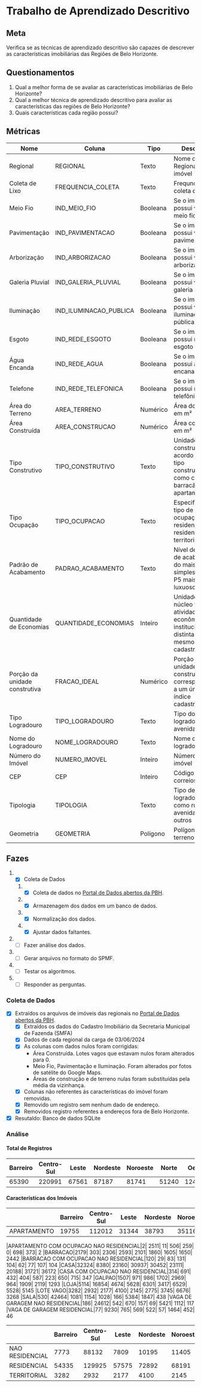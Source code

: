 # Trabalho de Aprendizado Descritivo

## Meta
Verifica se as técnicas de aprendizado descritivo são capazes de descrever as características imobiliárias das Regiões de Belo Horizonte​.

## Questionamentos​
1. Qual a melhor forma de se avaliar as características imobiliárias de Belo Horizonte?​
2. Qual a melhor técnica de aprendizado descritivo para avaliar as características das regiões de Belo Horizonte?​
3. Quais características cada região possui?​

## Métricas​
Nome| Coluna| Tipo| Descrição
--|--|--|--|
Regional| REGIONAL| Texto| Nome da Regional do imóvel
Coleta de Lixo| FREQUENCIA_COLETA| Texto| Frequncia da coleta de lixo
Meio Fio| IND_MEIO_FIO| Booleana| Se o imóvel possui via com meio fio
Pavimentação| IND_PAVIMENTACAO| Booleana| Se o imóvel possui via com pavimentação
Arborização| IND_ARBORIZACAO| Booleana| Se o imóvel possui via com arborização
Galeria Pluvial| IND_GALERIA_PLUVIAL| Booleana| Se o imóvel possui via com galeria pluvial
Iluminação| IND_ILUMINACAO_PUBLICA| Booleana| Se o imóvel possui via com iluminação pública
Esgoto| IND_REDE_ESGOTO| Booleana| Se o imóvel possui rede de esgoto
Água Encanda| IND_REDE_AGUA| Booleana| Se o imóvel possui água encanada
Telefone| IND_REDE_TELEFONICA| Booleana| Se o imóvel possui rede telefônica
Área do Terreno| AREA_TERRENO| Numérico| Área do terreno em m²
Área Construída| AREA_CONSTRUCAO| Numérico| Área construída em m²
Tipo Construtivo| TIPO_CONSTRUTIVO| Texto| Unidade construtiva de acordo com o tipo construtivo, como casa, barracão ou apartamento.
Tipo Ocupação| TIPO_OCUPACAO| Texto| Especifica o tipo de ocupação: não residencial, residencial e territorial
Padrão de Acabamento| PADRAO_ACABAMENTO| Texto| Nível de padrão de acabamento do mais simples P1 ao P5 mais luxuoso
Quantidade de Economias| QUANTIDADE_ECONOMIAS| Inteiro| Unidade de núcleo familiar, atividade econômica ou institucional, distintas em um mesmo índice cadastral.
Porção da unidade construtiva| FRACAO_IDEAL| Numérico| Porção da unidade construtiva correspondente a um único índice cadastral.
Tipo Logradouro| TIPO_LOGRADOURO| Texto| Tipo do logradouro, rua, avenida e etc
Nome do Logradouro| NOME_LOGRADOURO| Texto| Nome do logradouro
Número do Imóvel| NUMERO_IMOVEL| Inteiro| Número do imóvel
CEP| CEP| Inteiro| Código dos correios
Tipologia| TIPOLOGIA| Texto| Tipo de logradouro como rua, avenida, dentre outros
Geometria| GEOMETRIA| Polígono| Polígono do terreno

## Fazes

1. - [x] Coleta de Dados​
    1. - [x] Coleta de dados no ​[Portal de Dados abertos da PBH](https://ckan.pbh.gov.br/).
    2. - [x] Armazenagem dos dados em um banco de dados.​
    3. - [x] Normalização dos dados.​
    4. - [x] Ajustar dados faltantes.​
2. - [ ] Fazer análise dos dados.​
3. - [ ] Gerar arquivos no formato do SPMF.​
4. - [ ] Testar os algoritmos.​
5. - [ ] Responder as perguntas.

### Coleta de Dados​
- [x] Extraídos os arquivos de imóveis das regionais no ​[Portal de Dados abertos da PBH](https://ckan.pbh.gov.br/).
    - [x] Extraídos os dados do Cadastro Imobiliário da Secretaria Municipal de Fazenda (SMFA)
    - [x] Dados de cada regional da carga de 03/06/2024 
    - [x] As colunas com dados nulos foram corrigidas:​
       * Área Construída. Lotes vagos que estavam nulos foram alterados para 0.​
       * Meio Fio, Pavimentação e Iluminação. Foram alterados por fotos de satélite do Google Maps.​
       * Áreas de construção e de terreno nulas foram substituídas pela média da vizinhança.​
    - [x] Colunas não referentes ás características do imóvel foram removidas.​
    - [x] Removido um registro sem nenhum dado de endereço.​
    - [x] Removidos registro referentes a endereços fora de Belo Horizonte.​
- [x] Resutaldo: Banco de dados SQLite 

### Análise
#### Total de Registros
Barreiro|Centro-Sul|Leste|Nordeste|Noroeste|Norte|Oeste|Pampulha|Venda Nova 
--|--|--|--|--|--|--|--|--
65390|220991|67561|87187|81741|51240|124864|108035|69808

#### Características dos Imóveis

||Barreiro|Centro-Sul|Leste|Nordeste|Noroeste|Norte|Oeste|Pampulha|Venda Nova| **Total**
|--|--|--|--|--|--|--|--|--|--|--
|APARTAMENTO|19755| 112012| 31344| 38793| 35116| 18536| 77194| 55735| 20434| **876817**

|APARTAMENTO COM OCUPACAO NAO RESIDENCIAL|2| 2511| 11| 506| 259| 0| 698| 373| 2
|BARRACAO|2179| 303| 2306| 2593| 2101| 1860| 1605| 1650| 2442
|BARRACAO COM OCUPACAO NAO RESIDENCIAL|120| 29| 83| 131| 104| 62| 77| 107| 104
|CASA|32324| 8380| 23160| 30937| 30452| 23111| 20188| 31721| 36172
|CASA COM OCUPACAO NAO RESIDENCIAL|314| 691| 432| 404| 587| 223| 650| 715| 347
|GALPAO|1507| 971| 986| 1702| 2969| 964| 1909| 2119| 1293
|LOJA|5114| 16854| 4674| 5628| 6301| 3417| 6529| 5528| 5145
|LOTE VAGO|3282| 2932| 2177| 4100| 2145| 2775| 3745| 6676| 3268
|SALA|530| 42464| 1081| 1154| 1028| 166| 5384| 1847| 438
|VAGA DE GARAGEM NAO RESIDENCIAL|186| 24612| 542| 670| 157| 69| 5421| 1112| 117
|VAGA DE GARAGEM RESIDENCIAL|77| 9230| 765| 569| 522| 57| 1464| 452| 46​

||Barreiro|Centro-Sul|Leste|Nordeste|Noroeste|Norte|Oeste|Pampulha|Venda Nova
|--|--|--|--|--|--|--|--|--|--
|NAO RESIDENCIAL|7773|88132|7809|10195|11405|4901|20668|11801|7446
|RESIDENCIAL|54335|129925|57575|72892|68191|43564|100451|89558|59094
|TERRITORIAL|3282|2932|2177|4100|2145|2775|3745|6676|3268
